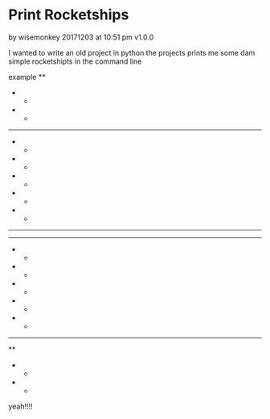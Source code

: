 # Print Rocketships
by wisemonkey
20171203 at 10:51 pm
v1.0.0

I wanted to write an old project in python
the projects prints me some dam simple rocketshipts in the command line

example
  **
 *  *
*    *
******
*    *
*    *
*    *
*    *
*    *
******
******
*    *
*    *
*    *
*    *
*    *
******
  **
 *  *
*    *
yeah!!!!
